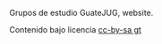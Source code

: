 Grupos de estudio GuateJUG, website.

Contenido bajo licencia [cc-by-sa gt](https://creativecommons.org/licenses/by-sa/3.0/gt/)
